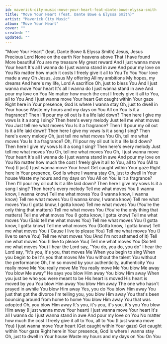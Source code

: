 ```yaml
---
id: maverick-city-music-move-your-heart-feat-dante-bowe-elyssa-smith
title: "Move Your Heart (feat. Dante Bowe & Elyssa Smith)"
artist: "Maverick City Music"
album: "Move Your Heart"
cover: ""
created: ""
updated: ""
---
```


"Move Your Heart"
(feat. Dante Bowe & Elyssa Smith)
Jesus, Jesus
Precious Lord
None on the earth
Nor heavens above
That I have found
More beautiful
You are my treasure
My great reward
And I just wanna move Your heart
It's all I wanna do
I just wanna stand in awe
And pour my love on You
No matter how much it costs
I freely give it all to You
To You
Your love made a way
Oh
Jesus, Jesus
My offering
All my ambitions
My hopes, my dreams
And here's my life, Lord
A sacrifice
Oh, just to bless You
And I just wanna move Your heart
It's all I wanna do
I just wanna stand in awe
And pour my love on You
No matter how much the cost
I freely give it all to You, all to You
And I just wanna move Your heart
Get caught within Your gaze
Right here in Your presence, God
Is where I wanna stay
Oh, just to dwell in Your house
Waste my hours and my days on You
All on You
Is it a fragrance?
Then I'll pour my oil out
Is it a life laid down?
Then here I give my vows
Is it a song I sing?
Then here's every melody
Just tell me what moves You
Just tell me what moves You
Is it a fragrance?
Then I'll pour my oil out
Is it a life laid down?
Then here I give my vows
Is it a song I sing?
Then here's every melody
Oh, just tell me what moves You
Oh, tell me what moves You
Is it a fragrance?
Oh, I'll pour my oil out
Is it a life laid down?
Then here I give my vows
Is it a song I sing?
Then here's every melody
Just tell me what moves You
Oh, tell me what moves You
Oh, I just wanna move Your heart
It's all I wanna do
I just wanna stand in awe
And pour my love on You
No matter how much the cost
I freely give it all to You, all to You (All to You)
(I just) I just wanna move Your heart
Get caught within Your gaze
Right here in Your presence, God
Is where I wanna stay
Oh, just to dwell in Your house
Waste my hours and my days on You
All on You
Is it a fragrance?
Then I'll pour my oil out
Is it a life laid down?
Then here I give my vows
Is it a song I sing?
Then here's every melody
Tell me what moves You (I wanna know, I wanna know)
Tell me what moves You (I wanna know, I wanna know)
Tell me what moves You (I wanna know, I wanna know)
Tell me what moves You (I gotta know, I gotta know)
Tell me what moves You (You're the only thing that matters)
Tell me what moves You (You're the only thing that matters)
Tell me what moves You (I gotta know, I gotta know)
Tell me what moves You (Said tell me what moves You)
Tell me what moves You (I gotta know, I gotta know)
Tell me what moves You (Gotta know, I gotta know)
Tell me what moves You ('Cause I live to please You)
Tell me what moves You (I live to serve You)
Tell me what moves You (And I'm not ashamed of it)
Tell me what moves You (I live to please You)
Tell me what moves You (So tell me what moves You)
I hear the Lord say, "You do, you do, you do"
I hear the Lord say, "It's you, it's you, that moves Me
When you begin to sing
When you begin to be
It's you that moves Me
You without the talent
You without the performance
Oh, I'm so moved by your authenticity, authenticity
You really move Me
You really move Me
You really move Me
You blow Me away
You blow Me away"
He says you blow Him away
You blow Him away
When you just be who you were meant to be
His heart is moved
His heart is moved by you
You blow Him away
You blow Him away
The one who hasn't prayed in awhile
You blow Him away
Yes, you do
You blow Him away
You just that got the divorce
I'm telling you, you blow Him away
You that's been bouncing around from home to home
You blow Him away
You that was adopted
Oh, you blow Him away
It's you, it's you, it's you, it's you
You blow Him away
(I just wanna move Your heart)
I just wanna move Your heart
It's all I wanna do
I just wanna stand in awe
And pour my love on You
No matter how much the cost
I freely give it all to You, all to You (I just wanna move You)
I just wanna move Your heart (Get caught within Your gaze)
Get caught within Your gaze
Right here in Your presence, God
Is where I wanna stay
Oh, just to dwell in Your house
Waste my hours and my days on You
On You